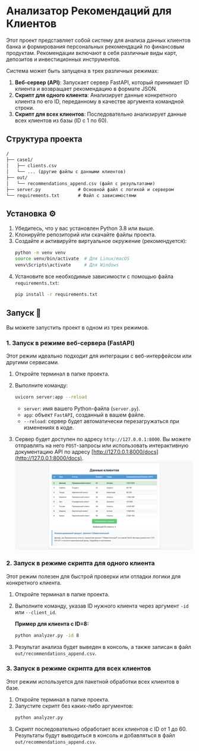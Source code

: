 # Анализатор Рекомендаций для Клиентов

Этот проект представляет собой систему для анализа данных клиентов банка и формирования персональных рекомендаций по финансовым продуктам. Рекомендации включают в себя различные виды карт, депозитов и инвестиционных инструментов.

Система может быть запущена в трех различных режимах:
1.  **Веб-сервер (API)**: Запускает сервер FastAPI, который принимает ID клиента и возвращает рекомендацию в формате JSON.
2.  **Скрипт для одного клиента**: Анализирует данные конкретного клиента по его ID, переданному в качестве аргумента командной строки.
3.  **Скрипт для всех клиентов**: Последовательно анализирует данные всех клиентов из базы (ID с 1 по 60).

## Структура проекта

```
/
├── case1/
│   ├── clients.csv
│   └── ... (другие файлы с данными клиентов)
├── out/
│   └── recommendations_append.csv (файл с результатами)
├── server.py              # Основной файл с логикой и сервером
└── requirements.txt       # Файл с зависимостями
```

## Установка ⚙️

1.  Убедитесь, что у вас установлен Python 3.8 или выше.
2.  Клонируйте репозиторий или скачайте файлы проекта.
3.  Создайте и активируйте виртуальное окружение (рекомендуется):
    ```bash
    python -m venv venv
    source venv/bin/activate  # Для Linux/macOS
    venv\Scripts\activate     # Для Windows
    ```
4.  Установите все необходимые зависимости с помощью файла `requirements.txt`:
    ```bash
    pip install -r requirements.txt
    ```

## Запуск 🚀

Вы можете запустить проект в одном из трех режимов.

### 1. Запуск в режиме веб-сервера (FastAPI)

Этот режим идеально подходит для интеграции с веб-интерфейсом или другими сервисами.

1.  Откройте терминал в папке проекта.
2.  Выполните команду:
    ```bash
    uvicorn server:app --reload
    ```
    * `server`: имя вашего Python-файла (`server.py`).
    * `app`: объект `FastAPI`, созданный в вашем файле.
    * `--reload`: сервер будет автоматически перезагружаться при изменениях в коде.

3.  Сервер будет доступен по адресу `http://127.0.0.1:8000`. Вы можете отправлять на него `POST`-запросы или использовать интерактивную документацию API по адресу [http://127.0.0.1:8000/docs](http://127.0.0.1:8000/docs).
![Альт-текст](image.png)

### 2. Запуск в режиме скрипта для одного клиента

Этот режим полезен для быстрой проверки или отладки логики для конкретного клиента.

1.  Откройте терминал в папке проекта.
2.  Выполните команду, указав ID нужного клиента через аргумент `-id` или `--client_id`.

    **Пример для клиента с ID=8:**
    ```bash
    python analyzer.py -id 8
    ```
3.  Результат анализа будет выведен в консоль, а также записан в файл `out/recommendations_append.csv`.

### 3. Запуск в режиме скрипта для всех клиентов

Этот режим используется для пакетной обработки всех клиентов в базе.

1.  Откройте терминал в папке проекта.
2.  Запустите скрипт без каких-либо аргументов:
    ```bash
    python analyzer.py
    ```
3.  Скрипт последовательно обработает всех клиентов с ID от 1 до 60. Результаты будут выводиться в консоль и добавляться в файл `out/recommendations_append.csv`.